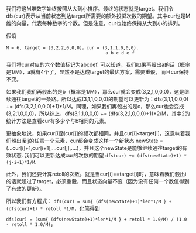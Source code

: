 我们将这M堆数字始终按照从大到小排序。最终的状态就是target。我们令dfs(cur)表示从当前状态到达target所需要的额外投掷次数的期望。其中cur也是M维的向量，代表每种数字的个数。但是注意，cur也始终保持从大到小的排列。

假设
```
M = 6, target = (3,2,2,0,0,0)，cur = (3,1,1,0,0,0). 
                                      a b c d e f
```
我们将cur对应的六个数值标记为abcdef. 可以知道，我们如果再骰出a的话（概率是1/M），a就有4个了，显然不是达成target的最优方案，需要重骰，而且cur保持不变。

如果我们我们再骰出的是b（概率是1/M），那么cur就会变成(3,2,1,0,0,0)，这是继续通往target的一条路。所以达成(3,1,1,0,0,0)的期望可以更新为：dfs(3,1,1,0,0,0) += (dfs(3,2,1,0,0,0)+1)*1/M。同理，如果我们再骰出的是c，那么cur也会变成(3,2,1,0,0,0)，所以综上，dfs(3,1,1,0,0,0) += (dfs(3,2,1,0,0,0)+1)*2/M，其中2的统计方法是查看cur有多少个与b相同的元素。

更抽象地说，如果cur[i]到cur[j]的频次都相同，并且cur[i]<target[i]，这意味着我们骰出i到j的任意一个元素，cur都会变成这样一个新状态 newState = (...cur[i]+1,cur[i+1],...cur[j],....)，并且这个newState是能够继续通往target的有效状态. 我们可以更新达成cur的次数的期望 ```dfs(cur) += (dfs(newState)+1) * (j-i+1)*1/M```. 

此外，我们还要计算retoll的次数。就是当cur[i]==target[i]时，意味着我们骰出i的话就超过了target，必须重骰，而且状态向量不变（因为没有任何一个数值得到了有效的更新）。

所以我们有方程式： ```dfs(cur) = sum{ (dfs(newState)+1)*len*1/M } + (dfs(cur)+1) * retoll *1/M```，化简得到
```
dfs(cur) = (sum{ (dfs(newState)+1)*len*1/M } + retoll * 1.0/M) / (1.0 - retoll * 1.0/M);
```
